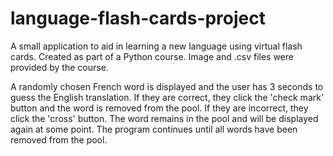 # language-flash-cards-project

A small application to aid in learning a new language using virtual
flash cards. Created as part of a Python course. Image and .csv
files were provided by the course.


A randomly chosen French word is displayed and the user has 3 seconds 
to guess the English translation. If they are correct, they click 
the 'check mark' button and the word is removed from the pool. If
they are incorrect, they click the 'cross' button. The word remains
in the pool and will be displayed again at some point. The program
continues until all words have been removed from the pool.

